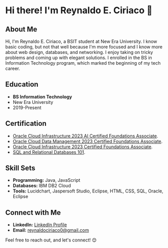 # Hi there! I'm Reynaldo E. Ciriaco 👋

## About Me

Hi, I'm Reynaldo E. Ciriaco, a BSIT student at New Era University. I know basic coding, but not that well because I'm more focused and I know more about web design, databases, and networking. I enjoy taking on tricky problems and coming up with elegant solutions. I enrolled in the BS in Information Technology program, which marked the beginning of my tech career.

## Education

- **BS Information Technology**
- New Era University
- 2019-Present

## Certification

- [Oracle Cloud Infrastructure 2023 AI Certified Foundations Associate](https://catalog-education.oracle.com/pls/certview/sharebadge?id=0FBD0F4F053D4F04923A15CD4539DD6B507D50BD290233AAE7F7A2C4292C1E0F&fbclid=IwAR3hWEIHqALmMVvaXEHNO6xkwmtMiuBWmiZHjtvaDvkHxGxnjP17cg1rLu0).
- [Oracle Cloud Data Management 2023 Certified Foundations Associate](https://catalog-education.oracle.com/pls/certview/sharebadge?id=2D54B24E30D4C37EA347FE38BAE6DD08E01233C72D66379AA540CA28E8C17C15&fbclid=IwAR1a9lmhFh0Gzl3iRu1yC6cxG_XMXYI5Eci--qnVswiYxb8CbkYDn-YVx3o).
- [Oracle Cloud Infrastructure 2023 Certified Foundations Associate](https://catalog-education.oracle.com/pls/certview/sharebadge?id=8D45D455C6C3A429BD92125DFE5EA4708EDF439EB893899BDD244FDCB861114E&fbclid=IwAR3bCw0Pv0M83EUErt-rfkaJogb7BZ9bPziDFOS_cMsrdxqMBxovQ3aY6Ew).
- [SQL and Relational Databases 101](https://courses.cognitiveclass.ai/certificates/79d101344cc54b97b9d399bd8c55972a).

## Skill Sets

- **Programming:** Java, JavaScript
- **Databases:** IBM DB2 Cloud
- **Tools:** Lucidchart, Jaspersoft Studio, Eclipse, HTML, CSS, SQL, Oracle, Eclipse

## Connect with Me

- **LinkedIn:** [LinkedIn Profile](https://www.linkedin.com/in/reynaldo-ciriaco-jr-b859a128a/)
- **Email:** reynaldociriaco0@gmail.com

Feel free to reach out, and let's connect! 😊
